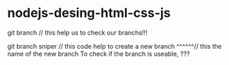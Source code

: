 # nodejs-desing-html-css-js

git branch // this help us to check our branchs!!!

git branch sniper // this code help to create a new branch
           ^^^^^^// this the name of the new branch
To check if the branch is useable, ???
